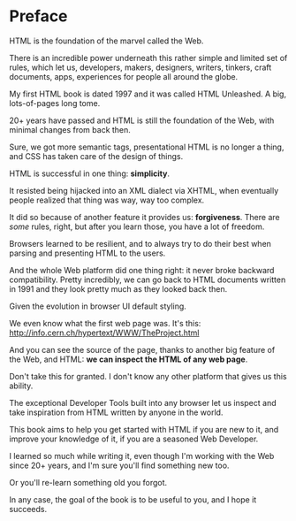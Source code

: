 # Preface

HTML is the foundation of the marvel called the Web.

There is an incredible power underneath this rather simple and limited set of rules, which let us, developers, makers, designers, writers, tinkers, craft documents, apps, experiences for people all around the globe.

My first HTML book is dated 1997 and it was called HTML Unleashed. A big, lots-of-pages long tome.

20+ years have passed and HTML is still the foundation of the Web, with minimal changes from back then.

Sure, we got more semantic tags, presentational HTML is no longer a thing, and CSS has taken care of the design of things.

HTML is successful in one thing: **simplicity**.

It resisted being hijacked into an XML dialect via XHTML, when eventually people realized that thing was way, way too complex.

It did so because of another feature it provides us: **forgiveness**. There are _some_ rules, right, but after you learn those, you have a lot of freedom.

Browsers learned to be resilient, and to always try to do their best when parsing and presenting HTML to the users.

And the whole Web platform did one thing right: it never broke backward compatibility. Pretty incredibly, we can go back to HTML documents written in 1991 and they look pretty much as they looked back then.

Given the evolution in browser UI default styling.

We even know what the first web page was. It's this: http://info.cern.ch/hypertext/WWW/TheProject.html

And you can see the source of the page, thanks to another big feature of the Web, and HTML: **we can inspect the HTML of any web page**.

Don't take this for granted. I don't know any other platform that gives us this ability.

The exceptional Developer Tools built into any browser let us inspect and take inspiration from HTML written by anyone in the world.

This book aims to help you get started with HTML if you are new to it, and improve your knowledge of it, if you are a seasoned Web Developer.

I learned so much while writing it, even though I'm working with the Web since 20+ years, and I'm sure you'll find something new too.

Or you'll re-learn something old you forgot.

In any case, the goal of the book is to be useful to you, and I hope it succeeds.
